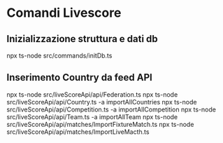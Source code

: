 # Comandi Livescore

## Inizializzazione struttura e dati db
npx ts-node src/commands/initDb.ts 

## Inserimento Country da feed API

npx ts-node src/liveScoreApi/api/Federation.ts
npx ts-node src/liveScoreApi/api/Country.ts -a importAllCountries
npx ts-node src/liveScoreApi/api/Competition.ts -a importAllCompetition
npx ts-node src/liveScoreApi/api/Team.ts -a importAllTeam
npx ts-node src/liveScoreApi/api/matches/ImportFixtureMatch.ts
npx ts-node src/liveScoreApi/api/matches/ImportLiveMacth.ts
    